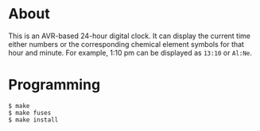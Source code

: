 
# About

This is an AVR-based 24-hour digital clock.
It can display the current time either numbers or the corresponding
chemical element symbols for that hour and minute.
For example, 1:10 pm can be displayed as `13:10` or `Al:Ne`.

# Programming

    $ make
    $ make fuses
    $ make install


